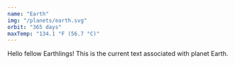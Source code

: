 ```yaml
---
name: "Earth"
img: "/planets/earth.svg"
orbit: "365 days"
maxTemp: "134.1 °F (56.7 °C)"
---
```


Hello fellow Earthlings! This is the current text associated with planet Earth.